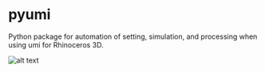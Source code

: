 # pyumi
Python package for automation of setting, simulation, and processing when using umi for Rhinoceros 3D.  

![alt text][logo]

[logo]: https://github.com/jamiefarrell/pyumi/blob/master/pyumi.png
